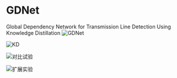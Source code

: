 # GDNet
Global Dependency Network for Transmission Line Detection Using Knowledge Distillation
![GDNet](https://github.com/BeibeiIsFreshman/GDNet/assets/146430099/5aeed6d7-890e-4a83-b57c-baebc0686412)

![KD](https://github.com/BeibeiIsFreshman/GDNet/assets/146430099/985d25f9-8812-4194-9339-1217173dcb19)

![对比试验](https://github.com/BeibeiIsFreshman/GDNet/assets/146430099/7ed929b9-47a8-479a-b34a-625933f96be5)

![扩展实验](https://github.com/BeibeiIsFreshman/GDNet/assets/146430099/1e482633-eb83-4a34-8544-7d069f95ad8a)
